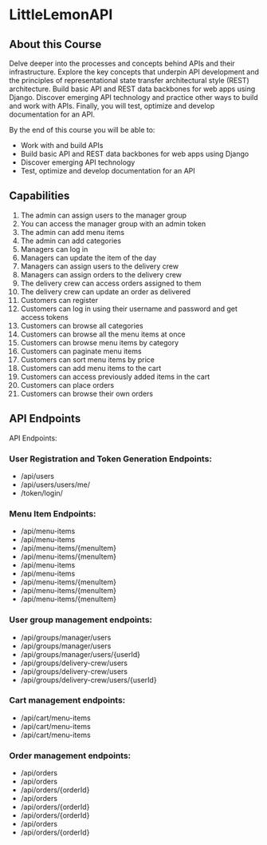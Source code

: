 # LittleLemonAPI
## About this Course
Delve deeper into the processes and concepts behind APIs and their infrastructure. Explore the key concepts that underpin API development and the principles of representational state transfer architectural style (REST) architecture. Build basic API and REST data backbones for web apps using Django. Discover emerging API technology and practice other ways to build and work with APIs. Finally, you will test, optimize and develop documentation for an API.

By the end of this course you will be able to:

- Work with and build APIs
-	Build basic API and REST data backbones for web apps using Django
-	Discover emerging API technology 
-	Test, optimize and develop documentation for an API

## Capabilities
1. The admin can assign users to the manager group
2. You can access the manager group with an admin token
3. The admin can add menu items 
4. The admin can add categories
5. Managers can log in 
6. Managers can update the item of the day
7. Managers can assign users to the delivery crew
8. Managers can assign orders to the delivery crew
9. The delivery crew can access orders assigned to them
10. The delivery crew can update an order as delivered
11. Customers can register
12. Customers can log in using their username and password and get access tokens
13. Customers can browse all categories 
14. Customers can browse all the menu items at once
15. Customers can browse menu items by category
16. Customers can paginate menu items
17. Customers can sort menu items by price
18. Customers can add menu items to the cart
19. Customers can access previously added items in the cart
20. Customers can place orders
21. Customers can browse their own orders

## API Endpoints
API Endpoints:

### User Registration and Token Generation Endpoints:
-	/api/users
-	/api/users/users/me/
-	/token/login/

### Menu Item Endpoints:
-	/api/menu-items
-	/api/menu-items
-	/api/menu-items/{menuItem}
-	/api/menu-items/{menuItem}
-	/api/menu-items
-	/api/menu-items
-	/api/menu-items/{menuItem}
-	/api/menu-items/{menuItem}
-	/api/menu-items/{menuItem}

### User group management endpoints:
-	/api/groups/manager/users
-	/api/groups/manager/users
-	/api/groups/manager/users/{userId}
-	/api/groups/delivery-crew/users
-	/api/groups/delivery-crew/users
-	/api/groups/delivery-crew/users/{userId}

### Cart management endpoints:
-	/api/cart/menu-items
-	/api/cart/menu-items
-	/api/cart/menu-items

### Order management endpoints:
-	/api/orders
-	/api/orders
-	/api/orders/{orderId}
-	/api/orders
-	/api/orders/{orderId}
-	/api/orders/{orderId}
-	/api/orders
-	/api/orders/{orderId}

